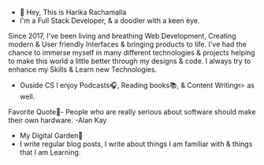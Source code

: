 - 👋 Hey, This is Harika Rachamalla
- I'm a Full Stack Developer, & a doodler with a keen eye.

Since 2017, I've been living and breathing Web Development, Creating modern & User friendly Interfaces & bringing products to life.
I've had the chance to immerse myself in many different technologies & projects helping to make this world a little better through my designs & code.
I always try to enhance my Skills & Learn new Technologies.

- Ouside CS I enjoy Podcasts:headphones:, Reading books:books:, & Content Writing:pencil2: as well.

Favorite Quote:memo:- People who are really serious about software should make their own hardware.
-Alan Kay

- My Digital Garden:seedling:
- I write regular blog posts, I write about things I am familiar with & things that I am Learning.

<!---
harika0293/harika0293 is a ✨ special ✨ repository because its `README.md` (this file) appears on your GitHub profile.
You can click the Preview link to take a look at your changes.
--->
